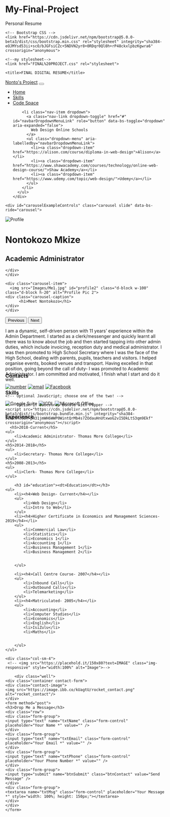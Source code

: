 # My-Final-Project
Personal Resume
<!doctype html>
<html lang="en">
  <head>
    <!-- Required meta tags -->
    <meta charset="utf-8">
    <meta name="viewport" content="width=device-width, initial-scale=1">

    <!-- Bootstrap CSS -->
    <link href="https://cdn.jsdelivr.net/npm/bootstrap@5.0.0-beta3/dist/css/bootstrap.min.css" rel="stylesheet" integrity="sha384-eOJMYsd53ii+scO/bJGFsiCZc+5NDVN2yr8+0RDqr0Ql0h+rP48ckxlpbzKgwra6" crossorigin="anonymous">
      
    <!--my stylesheet-->
    <link href="FINAL%20PROJECT.css" rel="stylesheet">

    <title>FINAL DIGITAL RESUME</title>
  </head>
  <body>
<!--NAV-->
      <nav class="navbar navbar-expand-lg navbar-light bg-light">
  <div class="container-fluid">
    <a class="navbar-brand" href="#">Nonto's Project</a>
    <button class="navbar-toggler" type="button" data-bs-toggle="collapse" data-bs-target="#navbarNavDropdown" aria-controls="navbarNavDropdown" aria-expanded="false" aria-label="Toggle navigation">
      <span class="navbar-toggler-icon"></span>
    </button>
    <div class="collapse navbar-collapse" id="navbarNavDropdown">
      <ul class="navbar-nav">
        <li class="nav-item">
          <a class="nav-link active" aria-current="page" href="#">Home</a>
        </li>
        <li class="nav-item">
          <a class="nav-link" href="https://examples.yourdictionary.com/examples-of-skills.html">Skills</a>
        </li>
        <li class="nav-item">
          <a class="nav-link" href="https://www.codespace.co.za/">Code Space</a>
        </li>
      
        <li class="nav-item dropdown">
          <a class="nav-link dropdown-toggle" href="#" id="navbarDropdownMenuLink" role="button" data-bs-toggle="dropdown" aria-expanded="false">
            Web Design Online Schools
          </a>
          <ul class="dropdown-menu" aria-labelledby="navbarDropdownMenuLink">
            <li><a class="dropdown-item" href="https://alison.com/course/diploma-in-web-design">Alison</a></li>
            <li><a class="dropdown-item" href="https://www.shawacademy.com/courses/technology/online-web-design-course/">Shaw Academy</a></li>
            <li><a class="dropdown-item" href="https://www.udemy.com/topic/web-design/">Udemy</a></li>
          </ul>
        </li>
      </ul>
    </div>
  </div>
</nav>
    
<!--CAROUSEL-->
    <div id="carouselExampleControls" class="carousel slide" data-bs-ride="carousel">
  <div class="carousel-inner">
    <div class="carousel-item active">
      <img src="Images/Me2.jpg" id="profile1" class="d-block w-100" style="10px" alt="Profile">
    <div class="carousel-caption">
        <h1>Nontokozo Mkize</h1>
        <h2>Academic Administrator</h2>
    
    </div>
    </div>

    <div class="carousel-item">
      <img src="Images/Me1.jpg" id="profile2" class="d-block w-100" class="d-block h-20" alt="Profile Pic 2">
    <div class="carousel-caption">
          <h1>Meet Nontokozo</h1>
    </div>
    </div>
  </div>
  <button class="carousel-control-prev" type="button" data-bs-target="#carouselExampleControls" data-bs-slide="prev">
    <span class="carousel-control-prev-icon" aria-hidden="true"></span>
    <span class="visually-hidden">Previous</span>
  </button>
  <button class="carousel-control-next" type="button" data-bs-target="#carouselExampleControls" data-bs-slide="next">
    <span class="carousel-control-next-icon" aria-hidden="true"></span>
    <span class="visually-hidden">Next</span>
  </button>
</div> 
<!-- Background image -->
<div
  class="bg-image"
  style="
    background-image: url(Images/Hour%20glass%202.png);
    height: 100;
    background-repeat:repeat;
  "
>

      
<div class="container text-center">    
  <div class="row">
    <div class="col-sm-4">
    <p> I am a dynamic, self-driven person with 11 years’ experience within the Admin Department. I started as a clerk/messenger and quickly learnt all there was to know about the job and then started tapping into other admin duties, which include invoicing, reception duty and medical administrator. I was then promoted to High School Secretary where I was the face of the High School, dealing with parents, pupils, teachers and visitors. I helped organise events, booked venues and transport. Having excelled in that position, going beyond the call of duty- I was promoted to Academic Administrator. I am committed and motivated, I finish what I start and do it well.</p>  
    <div>
        <h3 id="skills">Skills</h3>
        <img id="google" src="Images/G-Suite.jpg" alt="Google Suite">
        <img id="icdl" src="Images/ICDL.jpg"alt="ICDL">
        <img id="ms" src="Images/MIcrosoft.jpg" alt="Microsoft Office">
      </div>

   
</div>
    
  <div class="col-sm-4"> 
      <h3 id="experience"><dt>Experience</dt></h3>
    
      <h5>2018-Current</h5>
    <ul>
        <li>Academic Administrator- Thomas More College</li>
    </ul>
    <h5>2014-2018</h5>
    <ul>
        <li>Secretary- Thomas More College</li>
    </ul>
    <h5>2008-2013</h5>
    <ul>
        <li>Clerk- Thomas More College</li>
    </ul>
    
        <h3 id="education"><dt>Education</dt></h3>
    <ul>
        <li><h4>Web Design- Current</h4></li>
        <ul>
            <li>Web Design</li>
            <li>Intro to Web</li>
        </ul>
        <li><h4>Higher Certificate in Economics and Management Sciences- 2019</h4></li>
        <ul>
            <li>Commercial Law</li>
            <li>Statistics</li>
            <li>Economics 1</li>
            <li>Accounting 1</li>
            <li>Business Management 1</li>
            <li>Business Management 2</li>
            
        
        </ul>

        <li><h4>Call Centre Course- 2007</h4></li>
        <ul>
            <li>Inbound Calls</li>
            <li>Outbound Calls</li>
            <li>Telemarketing</li> 
        </ul>
        <li><h4>Matriculated- 2005</h4></li>
        <ul>
            <li>Accounting</li>
            <li>Computer Studies</li>
            <li>Economics</li>
            <li>English</li>
            <li>IsiZulu</li>
            <li>Maths</li>
            
        
        </ul>
    </ul> 
</div>

    <div class="col-sm-4"> 
     <!-- <img src="https://placehold.it/150x80?text=IMAGE" class="img-responsive" style="width:100%" alt="Image">-->
    
        <div class="well">
    <div class="container contact-form">
    <div class="contact-image">
    <img src="https://image.ibb.co/kUagtU/rocket_contact.png" alt="rocket_contact"/>
    </div>
    <form method="post">
    <h3>Drop Me a Message</h3>
    <div class="row">
    <div class="form-group">
    <input type="text" name="txtName" class="form-control" placeholder="Your Name *" value="" />
    </div>
    <div class="form-group">
    <input type="text" name="txtEmail" class="form-control" placeholder="Your Email *" value="" />
    </div>
    <div class="form-group">
    <input type="text" name="txtPhone" class="form-control" placeholder="Your Phone Number *" value="" />
    </div>
    <div class="form-group">
    <input type="submit" name="btnSubmit" class="btnContact" value="Send Message" />
    </div>
    <div class="form-group">
    <textarea name="txtMsg" class="form-control" placeholder="Your Message *" style="width: 100%; height: 150px;"></textarea>
    </div>
    </div>
    </form>
</div>
</div>
    </div>
  
</div><br>
</div>
</div>
  

<footer class="container-fluid text-center">
 <h3 id="contacts">Contacts</h3>
        <a href="tel:0784923551"><img src="Images/339-3394995_png-file-phone-receiver-vector-clipart.jpg"alt="number"></a>
        <a href="mailto:nmkize@thomasmore.co.za"><img src="Images/Email%20icon.jpg" alt="email"></a> 
        <a href="https://www.facebook.com/ntokop.mkize"><img src="Images/facebook_logos_PNG19749.jpg"alt="Facebook"></a>  

</footer>
      




    <!-- Optional JavaScript; choose one of the two! -->

    <!-- Option 1: Bootstrap Bundle with Popper -->
    <script src="https://cdn.jsdelivr.net/npm/bootstrap@5.0.0-beta3/dist/js/bootstrap.bundle.min.js" integrity="sha384-JEW9xMcG8R+pH31jmWH6WWP0WintQrMb4s7ZOdauHnUtxwoG2vI5DkLtS3qm9Ekf" crossorigin="anonymous"></script>

  </body>
</html>
